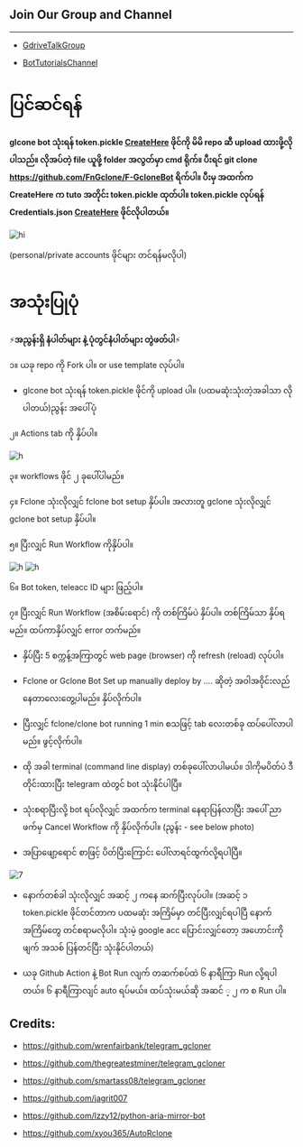## Join Our Group and Channel
*****************************

- [GdriveTalkGroup](https://t.me/drivetalk)

- [BotTutorialsChannel](https://t.me/BotTutorialsMM)



 # ပြင်ဆင်ရန်





**glcone bot သုံးရန် token.pickle [CreateHere](https://telegra.ph/Create-tokenpickle-06-09) ဖိုင်ကို မိမိ repo ဆီ upload ထားဖို့လိုပါသည်။ လိုအပ်တဲ့ file ယူဖို့ folder အလွတ်မှာ cmd ရိုက်။ 
ပီးရင်
git clone https://github.com/FnGclone/F-GcloneBot 
ရိက်ပါ။ ပီးမှ အထက်က CreateHere က tuto အတိုင်း token.pickle ထုတ်ပါ။ token.pickle လုပ်ရန် Credentials.json [CreateHere](https://telegra.ph/Create-credentialsjson-06-09) ဖိုင်လိုပါတယ်။**


![hi](https://telegra.ph/file/7ceaa9af66ff33534cfbb.jpg)

(personal/private accounts ဖိုင်များ တင်ရန်မလိုပါ)

  # အသုံးပြုပုံ 
  
  ⚡**အညွန်းရှိ နံပါတ်များ နဲ့ ပုံတွင်နံပါတ်များ တွဲဖတ်ပါ**⚡
  
၁။ ယခု repo ကို Fork ပါ။ or  use template လုပ်ပါ။ 
 
- glcone bot သုံးရန် token.pickle ဖိုင်ကို upload ပါ။ (ပထမဆုံးသုံးတဲ့အခါသာ လိုပါတယ်)ညွန်း အပေါ်ပုံ

၂။ Actions tab ကို နှိပ်ပါ။

![h](https://telegra.ph/file/52030af5e04d92bb8630f.jpg)

၃။ workflows ဖိုင် ၂ ခုပေါ်ပါမည်။ 

၄။ Fclone သုံးလိုလျှင် fclone bot setup နှိပ်ပါ။ အလားတူ gclone သုံးလိုလျှင် gclone bot setup နှိပ်ပါ။ 

၅။ ပြီးလျှင် Run Workflow ကိုနှိပ်ပါ။ 

![h](https://telegra.ph/file/bbfc4223f0821e788094d.jpg)
![h](https://telegra.ph/file/a51108209b6b4a16b64c0.jpg)

၆။ Bot token, teleacc ID များ ဖြည့်ပါ။

၇။ ပြီးလျှင် Run Workflow (အစိမ်းရောင်) ကို တစ်ကြိမ်ပဲ နှိပ်ပါ။ တစ်ကြိမ်သာ နှိပ်ရမည်။ ထပ်ကာနှိပ်လျှင် error တက်မည်။

- နှိပ်ပြီး 5 စက္ကန့်အကြာတွင် web page (browser) ကို refresh (reload) လုပ်ပါ။

- Fclone or Gclone Bot Set up manually deploy by .... ဆိုတဲ့ အဝါအဝိုင်းလည်နေတာလေးတွေ့ပါမည်။ နှိပ်လိုက်ပါ။

- ပြီးလျှင် fclone/clone bot running  1 min စသဖြင့် tab လေးတစ်ခု ထပ်ပေါ်လာပါမည်။ ဖွင့်လိုက်ပါ။

- ထို အခါ terminal (command line display) တစ်ခုပေါ်လာပါမယ်။ ဒါကိုမပိတ်ပဲ ဒီတိုင်းထားပြီး telegram ထဲတွင် bot သုံးနိုင်ပါပြီ။

- သုံးစရာပြီးလို့ bot ရပ်လိုလျှင် အထက်က terminal နေရာပြန်လာပြီး အပေါ် ညာဖက်မှ  Cancel Workflow  ကို နှိပ်လိုက်ပါ။ (ညွန်း - see below photo) 

- အပြာဖျော့ရောင် စာဖြင့် ပိတ်ပြီးကြောင်း ပေါ်လာရင်ထွက်လို့ရပါပြီ။

![7](https://telegra.ph/file/59248ee778636b1665251.jpg)

- နောက်တစ်ခါ သုံးလိုလျှင် အဆင့် ၂ ကနေ ဆက်ပြီးလုပ်ပါ။ (အဆင့် ၁ token.pickle ဖိုင်တင်တာက ပထမဆုံး အကြိမ်မှာ တင်ပြီးလျှင်ရပါပြီ နောက်အကြိမ်တွေ တင်စရာမလိုပါ။ သုံးမဲ့ google acc ပြောင်းလျှင်တော့ အဟောင်းကို ဖျက် အသစ် ပြန်တင်ပြီး သုံးနိုင်ပါတယ်) 

- ယခု Github Action နဲ့ Bot Run လျက် တဆက်စပ်ထဲ ၆ နာရီကြာ Run လို့ရပါတယ်။ ၆ နာရီကြာလျင် auto ရပ်မယ်။ ထပ်သုံးမယ်ဆို အဆင် ့ ၂ က စ Run ပါ။



## Credits:
- https://github.com/wrenfairbank/telegram_gcloner

- https://github.com/thegreatestminer/telegram_gcloner

- https://github.com/smartass08/telegram_gcloner

- https://github.com/jagrit007

- https://github.com/lzzy12/python-aria-mirror-bot

- https://github.com/xyou365/AutoRclone
